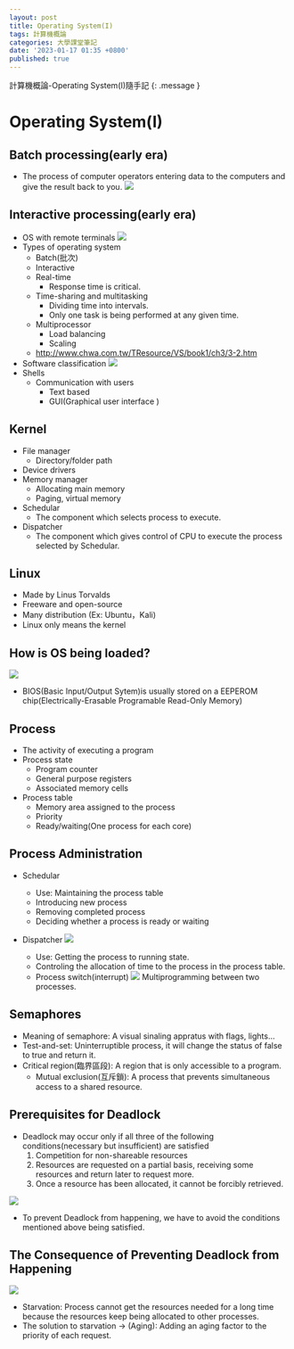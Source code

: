 ```yaml
---
layout: post
title: Operating System(I)
tags: 計算機概論
categories: 大學課堂筆記
date: '2023-01-17 01:35 +0800'
published: true
---
```

計算機概論-Operating System(I)隨手記
{: .message }

# Operating System(I)
## Batch processing(early era)
* The process of computer operators entering data to the computers and give the result back to you.
    ![](https://i.imgur.com/mVRCkv6.png)

## Interactive processing(early era)
* OS with remote terminals
    ![](https://i.imgur.com/Kovmajm.png)
* Types of operating system
    * Batch(批次)
    * Interactive
    * Real-time 
        * Response time is critical.
    * Time-sharing and multitasking
        * Dividing time into intervals.
        * Only one task is being performed at any given time.
    * Multiprocessor
        * Load balancing
        * Scaling 
    * http://www.chwa.com.tw/TResource/VS/book1/ch3/3-2.htm
* Software classification
![](https://i.imgur.com/WyObhvz.png)
* Shells
    * Communication with users
        * Text based
        * GUI(Graphical user interface )
## Kernel
* File manager
    * Directory/folder path
* Device drivers
* Memory manager
    * Allocating main memory
    * Paging, virtual memory  
* Schedular
    * The component which selects process to execute.
* Dispatcher
    * The component which gives control of CPU to execute the process selected by Schedular. 
## Linux
* Made by Linus Torvalds
* Freeware and open-source
* Many distribution (Ex: Ubuntu，Kali)
* Linux only means the kernel
## How is OS being loaded?
![](https://i.imgur.com/2CzC6fw.png)
* BIOS(Basic Input/Output Sytem)is usually stored on a EEPEROM chip(Electrically-Erasable Programable Read-Only Memory)
## Process
* The activity of executing a program
* Process state
    * Program counter
    * General purpose registers
    * Associated memory cells
* Process table
    * Memory area assigned to the process
    * Priority
    * Ready/waiting(One process for each core)
## Process Administration
* Schedular
    * Use: Maintaining the process table
    * Introducing new process
    * Removing completed process
    * Deciding whether a process is ready or waiting
* Dispatcher
    ![](https://i.imgur.com/ae6Hv5z.png)

    * Use: Getting the process to running state.
    * Controling the allocation of time to the process in the process table.
    * Process switch(interrupt)
    ![](https://i.imgur.com/vvtyj1e.png)
    Multiprogramming between two processes.
## Semaphores
* Meaning of semaphore: A visual sinaling appratus with flags, lights...
* Test-and-set: Uninterruptible process, it will change the status of false to true and return it.
* Critical region(臨界區段): A region that is only accessible to a program.
    * Mutual exclusion(互斥鎖): A process that prevents simultaneous access to a shared resource.
## Prerequisites for Deadlock
* Deadlock may occur only if all three of the following conditions(necessary but insufficient) are satisfied
    1. Competition for non-shareable resources
    2. Resources are requested on a partial basis, receiving some resources and return later to request more.
    3. Once a resource has been allocated, it cannot be forcibly retrieved. 

![](https://i.imgur.com/LWgDTY9.png)
* To prevent Deadlock from happening, we have to avoid the conditions mentioned above being satisfied.
## The Consequence of Preventing Deadlock from Happening
![](https://i.imgur.com/HxCTDOU.png)

* Starvation: Process cannot get the resources needed for a long time because the resources keep being allocated to other processes.
* The solution to starvation -> (Aging): Adding an aging factor to the priority of each request.
